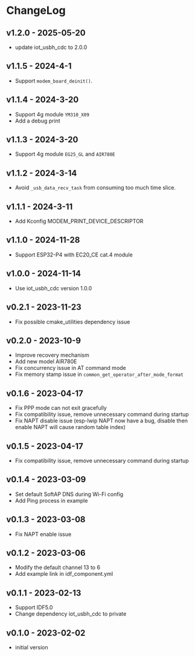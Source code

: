 # ChangeLog

## v1.2.0 - 2025-05-20

* update iot_usbh_cdc to 2.0.0

## v1.1.5 - 2024-4-1

* Support `modem_board_deinit()`.

## v1.1.4 - 2024-3-20

* Support 4g module `YM310_X09`
* Add a debug print

## v1.1.3 - 2024-3-20

* Support 4g module `EG25_GL` and `AIR780E`

## v1.1.2 - 2024-3-14

* Avoid `_usb_data_recv_task` from consuming too much time slice.

## v1.1.1 - 2024-3-11

* Add Kconfig MODEM_PRINT_DEVICE_DESCRIPTOR

## v1.1.0 - 2024-11-28

* Support ESP32-P4 with EC20_CE cat.4 module

## v1.0.0 - 2024-11-14

* Use iot_usbh_cdc version 1.0.0

## v0.2.1 - 2023-11-23

* Fix possible cmake_utilities dependency issue

## v0.2.0 - 2023-10-9

* Improve recovery mechanism
* Add new model AIR780E
* Fix concurrency issue in AT command mode
* Fix memory stamp issue in `common_get_operator_after_mode_format`

## v0.1.6 - 2023-04-17

* Fix PPP mode can not exit gracefully
* Fix compatibility issue, remove unnecessary command during startup
* Fix NAPT disable issue (esp-lwip NAPT now have a bug, disable then enable NAPT will cause random table index)

## v0.1.5 - 2023-04-17

* Fix compatibility issue, remove unnecessary command during startup

## v0.1.4 - 2023-03-09

* Set default SoftAP DNS during Wi-Fi config
* Add Ping process in example

## v0.1.3 - 2023-03-08

* Fix NAPT enable issue

## v0.1.2 - 2023-03-06

* Modify the default channel 13 to 6
* Add example link in idf_component.yml

## v0.1.1 - 2023-02-13

* Support IDF5.0
* Change dependency iot_usbh_cdc to private

## v0.1.0 - 2023-02-02

* initial version
